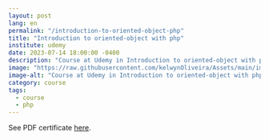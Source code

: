 ```yaml
---
layout: post
lang: en
permalink: "/introduction-to-oriented-object-php"
title: "Introduction to oriented-object with php"
institute: udemy
date: 2023-07-14 18:00:00 -0400
description: "Course at Udemy in Introduction to oriented-object with php."
image: "https://raw.githubusercontent.com/kelwynOliveira/Assets/main/img/certificates/intensive-courses/udemy/introduction-to-oriented-object-php.jpg"
image-alt: "Course at Udemy in Introduction to oriented-object with php certificate."
category: course
tags:
  - course
  - php
---
```


See PDF certificate <a href="https://docs.google.com/viewer?url=https://raw.githubusercontent.com/kelwynOliveira/Assets/main/PDF/certificates/intensive-courses/{{page.institute}}{{page.permalink}}.pdf" target="_blank">here</a>.
